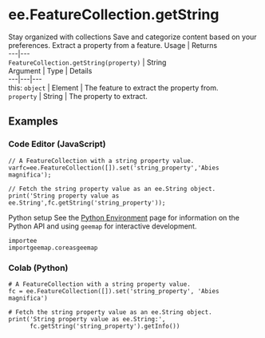  
#  ee.FeatureCollection.getString
Stay organized with collections  Save and categorize content based on your preferences. 
Extract a property from a feature. Usage | Returns  
---|---  
`FeatureCollection.getString(property)` | String  
Argument | Type | Details  
---|---|---  
this: `object` | Element | The feature to extract the property from.  
`property` | String | The property to extract.  
## Examples
### Code Editor (JavaScript)
```
// A FeatureCollection with a string property value.
varfc=ee.FeatureCollection([]).set('string_property','Abies magnifica');

// Fetch the string property value as an ee.String object.
print('String property value as ee.String',fc.getString('string_property'));
```

Python setup
See the [ Python Environment](https://developers.google.com/earth-engine/guides/python_install) page for information on the Python API and using `geemap` for interactive development.
```
importee
importgeemap.coreasgeemap
```

### Colab (Python)
```
# A FeatureCollection with a string property value.
fc = ee.FeatureCollection([]).set('string_property', 'Abies magnifica')

# Fetch the string property value as an ee.String object.
print('String property value as ee.String:',
      fc.getString('string_property').getInfo())
```

